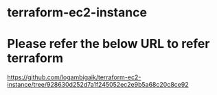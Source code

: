# terraform-ec2-instance


# Please refer the below URL to refer terraform

https://github.com/logambigaik/terraform-ec2-instance/tree/928630d252d7a1f245052ec2e9b5a68c20c8ce92
